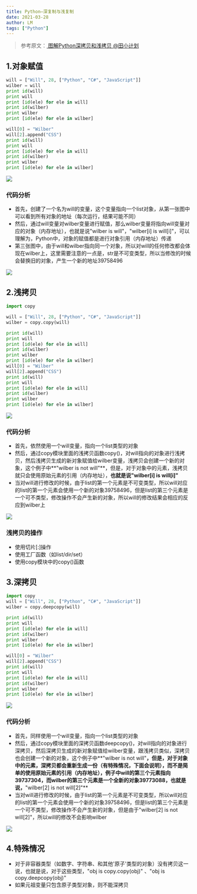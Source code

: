 ```yaml
---
title: Python—深复制与浅复制
date: 2021-03-28
author: LM
tags: ["Python"]
---
```


> 参考原文：[ 图解Python深拷贝和浅拷贝  @田小计划  ](https://www.cnblogs.com/wilber2013/p/4645353.html)

## 1.对象赋值

```python
will = ["Will", 28, ["Python", "C#", "JavaScript"]]
wilber = will
print id(will)
print will
print [id(ele) for ele in will]
print id(wilber)
print wilber
print [id(ele) for ele in wilber]

will[0] = "Wilber"
will[2].append("CSS")
print id(will)
print will
print [id(ele) for ele in will]
print id(wilber)
print wilber
print [id(ele) for ele in wilber]
```

![](https://gitee.com/LM-J/drawingbed/raw/master/img/202205051038771.png)

### 代码分析

- 首先，创建了一个名为will的变量，这个变量指向一个list对象，从第一张图中可以看到所有对象的地址（每次运行，结果可能不同）
- 然后，通过will变量对wilber变量进行赋值，那么wilber变量将指向will变量对应的对象（内存地址），也就是说"wilber is will"，"wilber[i] is will[i]"，可以理解为，Python中，对象的赋值都是进行对象引用（内存地址）传递
- 第三张图中，由于will和wilber指向同一个对象，所以对will的任何修改都会体现在wilber上，这里需要注意的一点是，str是不可变类型，所以当修改的时候会替换旧的对象，产生一个新的地址39758496

![](https://gitee.com/LM-J/drawingbed/raw/master/img/202205051039148.png)

## 2.浅拷贝

```python
import copy

will = ["Will", 28, ["Python", "C#", "JavaScript"]]
wilber = copy.copy(will)

print id(will)
print will
print [id(ele) for ele in will]
print id(wilber)
print wilber
print [id(ele) for ele in wilber]
will[0] = "Wilber"
will[2].append("CSS")
print id(will)
print will
print [id(ele) for ele in will]
print id(wilber)
print wilber
print [id(ele) for ele in wilber]
```

![](https://gitee.com/LM-J/drawingbed/raw/master/img/202205051039522.png)

### 代码分析

- 首先，依然使用一个will变量，指向一个list类型的对象
- 然后，通过copy模块里面的浅拷贝函数copy()，对will指向的对象进行浅拷贝，然后浅拷贝生成的新对象赋值给wilber变量，浅拷贝会创建一个新的对象，这个例子中**"wilber is not will"**，但是，对于对象中的元素，浅拷贝就只会使用原始元素的引用（内存地址），**也就是说"wilber[i] is will[i]"**
- 当对will进行修改的时候，由于list的第一个元素是不可变类型，所以will对应的list的第一个元素会使用一个新的对象39758496，但是list的第三个元素是一个可不类型，修改操作不会产生新的对象，所以will的修改结果会相应的反应到wilber上

![](https://gitee.com/LM-J/drawingbed/raw/master/img/202205051039851.png)

### 浅拷贝的操作

- 使用切片[:]操作
- 使用工厂函数（如list/dir/set）
- 使用copy模块中的copy()函数

## 3.深拷贝

```python
import copy
will = ["Will", 28, ["Python", "C#", "JavaScript"]]
wilber = copy.deepcopy(will)

print id(will)
print will
print [id(ele) for ele in will]
print id(wilber)
print wilber
print [id(ele) for ele in wilber]

will[0] = "Wilber"
will[2].append("CSS")
print id(will)
print will
print [id(ele) for ele in will]
print id(wilber)
print wilber
print [id(ele) for ele in wilber]
```

![](https://gitee.com/LM-J/drawingbed/raw/master/img/202205051039363.png)

### 代码分析

- 首先，同样使用一个will变量，指向一个list类型的对象
- 然后，通过copy模块里面的深拷贝函数deepcopy()，对will指向的对象进行深拷贝，然后深拷贝生成的新对象赋值给wilber变量，跟浅拷贝类似，深拷贝也会创建一个新的对象，这个例子中**"wilber is not will"**，但是，对于对象中的元素，深拷贝都会重新生成一份（有特殊情况，下面会说明），而不是简单的使用原始元素的引用（内存地址），例子中will的第三个元素指向39737304，而wilber的第三个元素是一个全新的对象39773088，也就是说，**"wilber[2] is not will[2]"**
- 当对will进行修改的时候，由于list的第一个元素是不可变类型，所以will对应的list的第一个元素会使用一个新的对象39758496，但是list的第三个元素是一个可不类型，修改操作不会产生新的对象，但是由于"wilber[2] is not will[2]"，所以will的修改不会影响wilber

![](https://gitee.com/LM-J/drawingbed/raw/master/img/202205051039244.png)

## 4.特殊情况

- 对于非容器类型（如数字、字符串、和其他'原子'类型的对象）没有拷贝这一说，也就是说，对于这些类型，"obj is copy.copy(obj)" 、"obj is copy.deepcopy(obj)"
- 如果元祖变量只包含原子类型对象，则不能深拷贝
